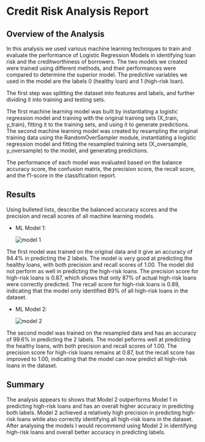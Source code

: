 # Credit Risk Analysis Report

## Overview of the Analysis
In this analysis we used various machine learning techniques to train and evaluate the performance of Logistic Regression Models in identifying loan risk and the creditworthiness of borrowers. The two models we created were trained using different methods, and their performances were compared to determine the superior model. The predictive variables we used in the model are the labels 0 (healthy loan) and 1 (high-risk loan).

The first step was splitting the dataset into features and labels, and further dividing it into training and testing sets.

The first machine learning model was built by instantiating a logistic regression model and training with the original training sets (X_train, y_train), fitting it to the training sets, and using it to generate predictions.
The second machine learning model was created by resampling the original training data using the RandomOverSampler module, instantiating a logistic regression model and fitting the resampled training sets (X_oversample, y_oversample) to the model, and generating predictions.

The performance of each model was evaluated based on the balance accuracy score, the confusion matrix, the precision score, the recall score, and the f1-score in the classification report.

## Results

Using bulleted lists, describe the balanced accuracy scores and the precision and recall scores of all machine learning models.

* ML Model 1:

  ![model 1](https://github.com/robbernstein7/credit-risk-classification/assets/119881903/c2c68e2c-829c-4bc2-b750-cdd14d37162a)

The first model was trained on the original data and it give an accuracy of 94.4% in predicting the 2 labels. The model is very good at predicting the healthy loans, with both precision and recall scores of 1.00. The model did not perform as well in predicting the high-risk loans. The precision score for high-risk loans is 0.87, which shows that only 87% of actual high-risk loans were correctly predicted. The recall score for high-risk loans is 0.89, indicating that the model only identified 89% of all high-risk loans in the dataset.

* ML Model 2:

  ![model 2](https://github.com/robbernstein7/credit-risk-classification/assets/119881903/0267c5c3-6b1b-49fd-bceb-c58ce7371b17)

The second model was trained on the resampled data and has an accuracy of 99.6% in predicting the 2 labels. The model peforms well at predicting the healthy loans, with both precision and recall scores of 1.00. The precision score for high-risk loans remains at 0.87, but the recall score has improved to 1.00, indicating that the model can now predict all high-risk loans in the dataset.
  
## Summary

The analysis appears to shows that Model 2 outperforms Model 1 in predicting high-risk loans and has an overall higher accuracy in predicting both labels. Model 2 achieved a relatively high precision in predicting high-risk loans while also correctly identifying all high-risk loans in the dataset. After analysing the models I would recommend using Model 2 in identifying high-risk loans and overall better accuracy in predicting labels.
